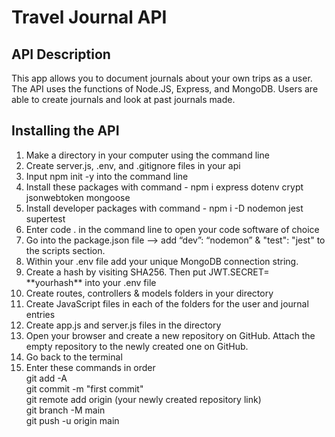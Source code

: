 <h1>Travel Journal API</h1>

<h2>API Description</h2>

<p>This app allows you to document journals about your own trips as a user. The API uses the functions of Node.JS, Express, and MongoDB. Users are able to create journals and look at past journals made.</p>

<h2>Installing the API</h2>
<ol>
  <li>Make a directory in your computer using the command line</li>
  <liInitialize an empty git repository with git init</li>
  <li>Create server.js, .env, and .gitignore files in your api</li>
  <li>Input npm init -y into the command line</li>
  <li>Install these packages with command - npm i express dotenv crypt jsonwebtoken mongoose</li>
  <li>Install developer packages with command - npm i -D nodemon jest supertest</li>
  <li>Enter code . in the command line to open your code software of choice</li>
  <li>Go into the package.json file —> add “dev”: “nodemon” & "test": "jest" to the scripts section.</li>
  <li>Within your .env file add your unique MongoDB connection string.</li>
    <li>Create a hash by visiting SHA256. Then put JWT.SECRET= **yourhash** into your .env file</li>
    <li>Create routes, controllers & models folders in your directory
</li>
    <li>Create JavaScript files in each of the folders for the user and journal entries</li>
    <li>Create app.js and server.js files in the directory
</li>
    <li>Open your browser and create a new repository on GitHub. Attach the empty repository to the newly created one on GitHub.
</li>
    <li>Go back to the terminal
</li>
    <li>Enter these commands in order
      <br>
      git add -A
      <br>
      git commit -m "first commit"
      <br>
      git remote add origin (your newly created repository link)
      <br>
      git branch -M main
      <br>
      git push -u origin main
  </ol>
